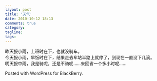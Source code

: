 ```yaml
---
layout: post
title: '天气'
date: 2010-10-12 18:13
comments: true
category: 
tagline: 
tags:
---
```

    

昨天报小雨，上班时在下，也就没骑车。  
今天报小雨，早饭时在下，结果走去车站半路上就停了，到现在一直没下几滴。  
明天报中雨，我是骑呢，还是不骑呢……来回省一个多小时呢……

Posted with WordPress for BlackBerry.
